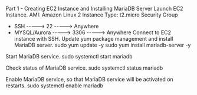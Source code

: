 Part 1 - Creating EC2 Instance and Installing MariaDB Server
Launch EC2 Instance.
AMI: Amazon Linux 2
Instance Type: t2.micro
Security Group
- SSH -----> 22 -----> Anywhere
- MYSQL/Aurora -----> 3306 -----> Anywhere
Connect to EC2 instance with SSH.
Update yum package management and install MariaDB server.
sudo yum update -y sudo yum install mariadb-server -y

Start MariaDB service.
sudo systemctl start mariadb

Check status of MariaDB service.
sudo systemctl status mariadb

Enable MariaDB service, so that MariaDB service will be activated on restarts.
sudo systemctl enable mariadb